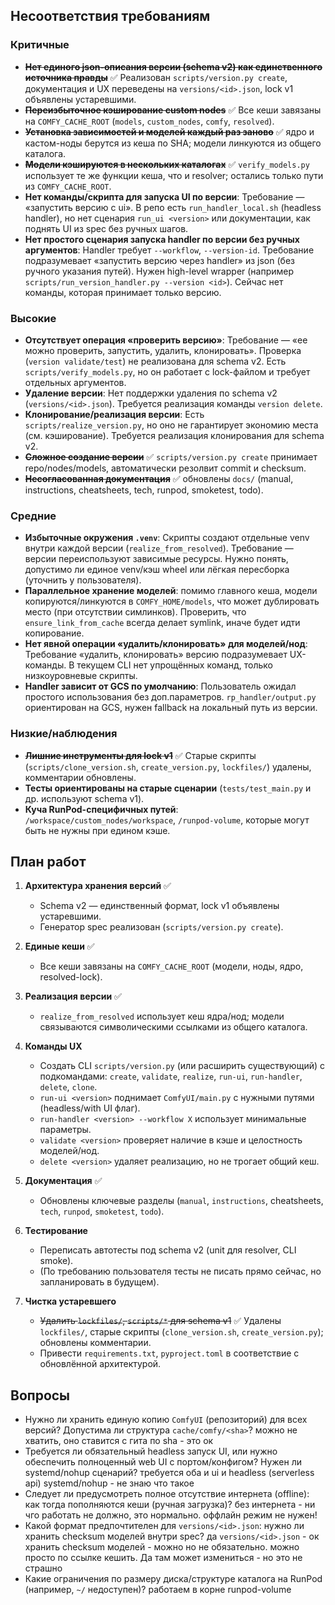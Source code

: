 ## Несоответствия требованиям

### Критичные

-   ~~**Нет единого json-описания версии (schema v2) как единственного источника правды**~~ ✅ Реализован `scripts/version.py create`, документация и UX переведены на `versions/<id>.json`, lock v1 объявлены устаревшими.
-   ~~**Переизбыточное кэширование custom nodes**~~ ✅ Все кеши завязаны на `COMFY_CACHE_ROOT` (`models`, `custom_nodes`, `comfy`, `resolved`).
-   ~~**Установка зависимостей и моделей каждый раз заново**~~ ✅ ядро и кастом-ноды берутся из кеша по SHA; модели линкуются из общего каталога.
-   ~~**Модели кэшируются в нескольких каталогах**~~ ✅ `verify_models.py` использует те же функции кеша, что и resolver; остались только пути из `COMFY_CACHE_ROOT`.
-   **Нет команды/скрипта для запуска UI по версии**: Требование — «запустить версию с ui». В репо есть `run_handler_local.sh` (headless handler), но нет сценария `run_ui <version>` или документации, как поднять UI из spec без ручных шагов.
-   **Нет простого сценария запуска handler по версии без ручных аргументов**: Handler требует `--workflow`, `--version-id`. Требование подразумевает «запустить версию через handler» из json (без ручного указания путей). Нужен high-level wrapper (например `scripts/run_version_handler.py --version <id>`). Сейчас нет команды, которая принимает только версию.

### Высокие

-   **Отсутствует операция «проверить версию»**: Требование — «ее можно проверить, запустить, удалить, клонировать». Проверка (`version validate/test`) не реализована для schema v2. Есть `scripts/verify_models.py`, но он работает с lock-файлом и требует отдельных аргументов.
-   **Удаление версии**: Нет поддержки удаления по schema v2 (`versions/<id>.json`). Требуется реализация команды `version delete`.
-   **Клонирование/реализация версии**: Есть `scripts/realize_version.py`, но оно не гарантирует экономию места (см. кэширование). Требуется реализация клонирования для schema v2.
-   ~~**Сложное создание версии**~~ ✅ `scripts/version.py create` принимает repo/nodes/models, автоматически резолвит commit и checksum.
-   ~~**Несогласованная документация**~~ ✅ обновлены `docs/` (manual, instructions, cheatsheets, tech, runpod, smoketest, todo).

### Средние

-   **Избыточные окружения `.venv`**: Скрипты создают отдельные venv внутри каждой версии (`realize_from_resolved`). Требование — версии переиспользуют зависимые ресурсы. Нужно понять, допустимо ли единое venv/кэш wheel или лёгкая пересборка (уточнить у пользователя).
-   **Параллельное хранение моделей**: помимо главного кеша, модели копируются/линкуются в `COMFY_HOME/models`, что может дублировать место (при отсутствии симлинков). Проверить, что `ensure_link_from_cache` всегда делает symlink, иначе будет идти копирование.
-   **Нет явной операции «удалить/клонировать» для моделей/нод**: Требование «удалить, клонировать» версию подразумевает UX-команды. В текущем CLI нет упрощённых команд, только низкоуровневые скрипты.
-   **Handler зависит от GCS по умолчанию**: Пользователь ожидал простого использования без доп.параметров. `rp_handler/output.py` ориентирован на GCS, нужен fallback на локальный путь из версии.

### Низкие/наблюдения

-   ~~**Лишние инструменты для lock v1**~~ ✅ Старые скрипты (`scripts/clone_version.sh`, `create_version.py`, `lockfiles/`) удалены, комментарии обновлены.
-   **Тесты ориентированы на старые сценарии** (`tests/test_main.py` и др. используют schema v1).
-   **Куча RunPod-специфичных путей**: `/workspace/custom_nodes/workspace`, `/runpod-volume`, которые могут быть не нужны при едином кэше.

## План работ

1. **Архитектура хранения версий** ✅

    - Schema v2 — единственный формат, lock v1 объявлены устаревшими.
    - Генератор spec реализован (`scripts/version.py create`).

2. **Единые кеши** ✅

    - Все кеши завязаны на `COMFY_CACHE_ROOT` (модели, ноды, ядро, resolved-lock).

3. **Реализация версии** ✅

    - `realize_from_resolved` использует кеш ядра/нод; модели связываются символическими ссылками из общего каталога.

4. **Команды UX**

    - Создать CLI `scripts/version.py` (или расширить существующий) с подкомандами: `create`, `validate`, `realize`, `run-ui`, `run-handler`, `delete`, `clone`.
    - `run-ui <version>` поднимает `ComfyUI/main.py` с нужными путями (headless/with UI флаг).
    - `run-handler <version> --workflow X` использует минимальные параметры.
    - `validate <version>` проверяет наличие в кэше и целостность моделей/нод.
    - `delete <version>` удаляет реализацию, но не трогает общий кеш.

5. **Документация** ✅

    - Обновлены ключевые разделы (`manual`, `instructions`, cheatsheets, `tech`, `runpod`, `smoketest`, `todo`).

6. **Тестирование**

    - Переписать автотесты под schema v2 (unit для resolver, CLI smoke).
    - (По требованию пользователя тесты не писать прямо сейчас, но запланировать в будущем).

7. **Чистка устаревшего**
    - ~~Удалить `lockfiles/`, `scripts/*` для schema v1~~ ✅ Удалены `lockfiles/`, старые скрипты (`clone_version.sh`, `create_version.py`); обновлены комментарии.
    - Привести `requirements.txt`, `pyproject.toml` в соответствие с обновлённой архитектурой.

## Вопросы

-   Нужно ли хранить единую копию `ComfyUI` (репозиторий) для всех версий? Допустима ли структура `cache/comfy/<sha>`?
    можно не хватить, оно ставится с гита по sha - это ок
-   Требуется ли обязательный headless запуск UI, или нужно обеспечить полноценный web UI с портом/конфигом? Нужен ли systemd/nohup сценарий?
    требуется оба и ui и headless (serverless api)
    systemd/nohup - не знаю что такое
-   Следует ли предусмотреть полное отсутствие интернета (offline): как тогда пополняются кеши (ручная загрузка)?
    без интернета - ни чго работать не должно, это нормально. оффлайн режим не нужен!
-   Какой формат предпочтителен для `versions/<id>.json`: нужно ли хранить checksum моделей внутри spec?
    да `versions/<id>.json` - ок
    хранить checksum моделей - можно но не обязательно. можно просто по ссылке кешить. Да там может измениться - но это не страшно
-   Какие ограничения по размеру диска/структуре каталога на RunPod (например, `~/` недоступен)?
    работаем в корне runpod-volume
